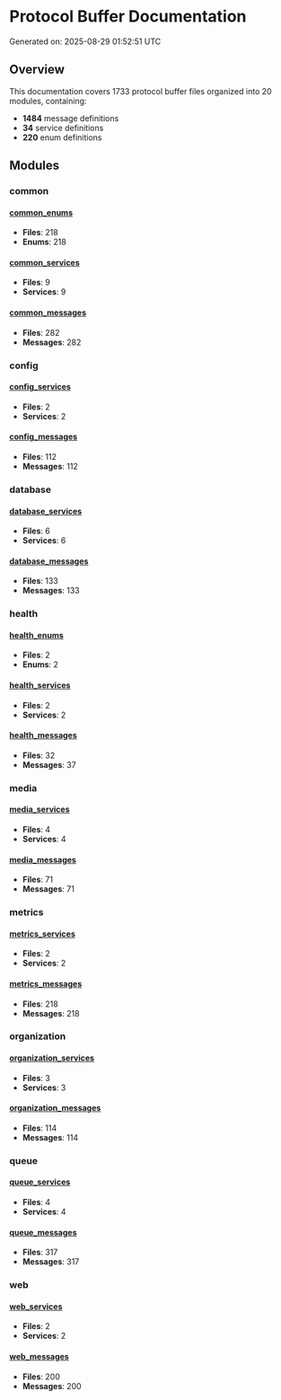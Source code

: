 # Protocol Buffer Documentation

Generated on: 2025-08-29 01:52:51 UTC

## Overview

This documentation covers 1733 protocol buffer files organized into 20 modules, containing:

- **1484** message definitions
- **34** service definitions
- **220** enum definitions

## Modules

### common

#### [common_enums](./common_enums.md)

- **Files**: 218
- **Enums**: 218

#### [common_services](./common_services.md)

- **Files**: 9
- **Services**: 9

#### [common_messages](./common_messages.md)

- **Files**: 282
- **Messages**: 282

### config

#### [config_services](./config_services.md)

- **Files**: 2
- **Services**: 2

#### [config_messages](./config_messages.md)

- **Files**: 112
- **Messages**: 112

### database

#### [database_services](./database_services.md)

- **Files**: 6
- **Services**: 6

#### [database_messages](./database_messages.md)

- **Files**: 133
- **Messages**: 133

### health

#### [health_enums](./health_enums.md)

- **Files**: 2
- **Enums**: 2

#### [health_services](./health_services.md)

- **Files**: 2
- **Services**: 2

#### [health_messages](./health_messages.md)

- **Files**: 32
- **Messages**: 37

### media

#### [media_services](./media_services.md)

- **Files**: 4
- **Services**: 4

#### [media_messages](./media_messages.md)

- **Files**: 71
- **Messages**: 71

### metrics

#### [metrics_services](./metrics_services.md)

- **Files**: 2
- **Services**: 2

#### [metrics_messages](./metrics_messages.md)

- **Files**: 218
- **Messages**: 218

### organization

#### [organization_services](./organization_services.md)

- **Files**: 3
- **Services**: 3

#### [organization_messages](./organization_messages.md)

- **Files**: 114
- **Messages**: 114

### queue

#### [queue_services](./queue_services.md)

- **Files**: 4
- **Services**: 4

#### [queue_messages](./queue_messages.md)

- **Files**: 317
- **Messages**: 317

### web

#### [web_services](./web_services.md)

- **Files**: 2
- **Services**: 2

#### [web_messages](./web_messages.md)

- **Files**: 200
- **Messages**: 200
